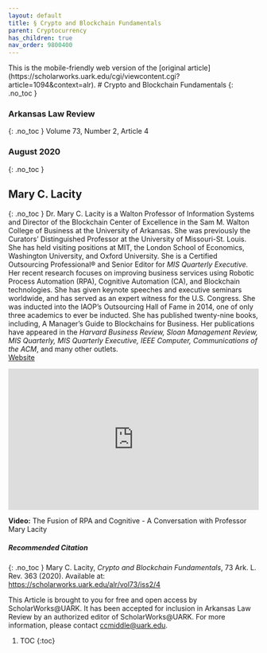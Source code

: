 ```yaml
---
layout: default
title: § Crypto and Blockchain Fundamentals 
parent: Cryptocurrency 
has_children: true
nav_order: 9800400 
---
```

<style>
.dont-break-out {
  /* These are technically the same, but use both */
  overflow-wrap: break-word;
  word-wrap: break-word;

  -ms-word-break: break-all;
  /* This is the dangerous one in WebKit, as it breaks things wherever */
  word-break: break-all;
  /* Instead use this non-standard one: */
  word-break: break-word;
}

.youtube-container {
    position: relative;
    width: 100%;
    height: 0;
    padding-bottom: 56.25%;
}
.youtube-video {
    position: absolute;
    top: 0;
    left: 0;
    width: 100%;
    height: 100%;
}

</style>

<div class="dont-break-out" markdown="1">
This is the mobile-friendly web version of the [original article](https://scholarworks.uark.edu/cgi/viewcontent.cgi?article=1094&context=alr).
# Crypto and Blockchain Fundamentals
{: .no_toc }

### Arkansas Law Review 
{: .no_toc }
Volume 73, Number 2, Article 4
### August 2020 
{: .no_toc }

## Mary C. Lacity 
{: .no_toc }
 Dr. Mary C. Lacity is a Walton Professor of Information Systems and Director of the Blockchain Center of Excellence in the Sam M. Walton College of Business at the University of Arkansas. She was previously the Curators’ Distinguished Professor at the University of Missouri-St. Louis. She has held visiting positions at MIT, the London School of Economics, Washington University, and Oxford University. She is a Certified Outsourcing Professional® and Senior Editor for *MIS Quarterly Executive.* Her recent research focuses on improving business services using Robotic Process Automation (RPA), Cognitive Automation (CA), and Blockchain technologies. She has given keynote speeches and executive seminars worldwide, and has served as an expert witness for the U.S. Congress. She was inducted into the IAOP’s Outsourcing Hall of Fame in 2014, one of only three academics to ever be inducted. She has published twenty-nine books, including, A Manager’s Guide to Blockchains for Business. Her publications have appeared in the *Harvard Business Review, Sloan Management Review, MIS Quarterly, MIS Quarterly Executive, IEEE Computer, Communications of the ACM*, and many other outlets.   
[Website](https://walton.uark.edu/departments/information-systems/directory/uid/mclacity/name/Mary+Lacity/)

<div class="youtube-container">
<iframe width="100%" src="https://www.youtube.com/embed/SmDNheAEmvc" title="YouTube video player" frameborder="0" allow="accelerometer; autoplay; clipboard-write; encrypted-media; gyroscope; picture-in-picture" allowfullscreen class="youtube-video"></iframe>
</div>

**Video:** The Fusion of RPA and Cognitive - A Conversation with Professor Mary Lacity 

##### Recommended Citation
{: .no_toc }
Mary C. Lacity, *Crypto and Blockchain Fundamentals*, 73 Ark. L. Rev. 363 (2020).
Available at: https://scholarworks.uark.edu/alr/vol73/iss2/4 

This Article is brought to you for free and open access by ScholarWorks@UARK. It has been accepted for inclusion in Arkansas Law Review by an authorized editor of ScholarWorks@UARK. For more information, please contact ccmiddle@uark.edu.

1. TOC
{:toc}

</div>
